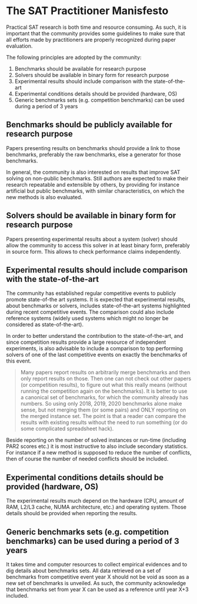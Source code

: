 # The SAT Practitioner Manisfesto

Practical SAT research is both time and resource consuming.
As such, it is important that the community provides some
guidelines to make sure that all efforts made by practitioners
are properly recognized during paper evaluation.

The following principles are adopted by the community:

1. Benchmarks should be available for research purpose
1. Solvers should be available in binary form for research purpose
1. Experimental results should include comparison with the state-of-the-art
1. Experimental conditions details should be provided (hardware, OS)
1. Generic benchmarks sets (e.g. competition benchmarks) can be used during a period of 3 years


## Benchmarks should be publicly available for research purpose

Papers presenting results on benchmarks should provide a link to those benchmarks,
preferably the raw benchmarks, else a generator for those benchmarks.

In general, the community is also interested on results that improve SAT solving on
non-public benchmarks. Still authors are expected to make their research repeatable
and extensible by others, by providing for instance artificial but public benchmarks,
with similar characteristics, on which the new methods is also evaluated.

## Solvers should be available in binary form for research purpose

Papers presenting experimental results about a system (solver) should
allow the community to access this solver in at least binary form,
preferably in source form. This allows to check performance claims independently.

## Experimental results should include comparison with the state-of-the-art

The community has established regular competitive events to publicly promote state-of-the art systems.
It is expected that experimental results, about benchmarks or solvers, includes state-of-the-art 
systems highlighted during recent competitive events. The comparison could also include
reference systems (widely used systems which might no longer be considered as state-of-the-art).

In order to better understand the contribution to the state-of-the-art, and since competition results
provide a large resource of independent experiments, is also advisable to include a comparison to
top performing solvers of one of the last competitive events on exactly the benchmarks of this event.

>  Many papers report results on arbitrarily merge benchmarks and then only
> report results on those.  Then one can not check out other papers (or competition results),
> to figure out what this really means (without running the competition again on the benchmarks).
> It is better to use a canonical set of benchmarks, for which the community already has numbers.  So using
> only 2018, 2019, 2020 benchmarks alone make sense, but not merging them (or some pairs)
> and ONLY reporting on the merged instance set. The point is that a reader can compare the results with existing results without the
> need to run something (or do some complicated spreadsheet hack).

Beside reporting on the number of solved instances or run-time (including PAR2 scores etc.) it is most
instructive to also include secondary statistics.  For instance if a new method is supposed
to reduce the number of conflicts, then of course the number of needed conflicts should be included.

## Experimental conditions details should be provided (hardware, OS)

The experimental results much depend on the hardware (CPU, amount of RAM, L2/L3 cache, NUMA architecture, etc.) and operating system.
Those details should be provided when reporting the results.

## Generic benchmarks sets (e.g. competition benchmarks) can be used during a period of 3 years

It takes time and computer resources to collect empirical evidences and to dig details about benchmarks sets.
All data retrieved on a set of benchmarks from competitive event year X should not be void as soon as a 
new set of benchmarks is unveiled.
As such, the community acknowledge that benchmarks set from year X can be used as a reference until year X+3 included.

